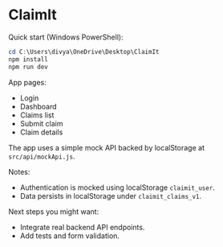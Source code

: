 # ClaimIt

Quick start (Windows PowerShell):

```powershell
cd C:\Users\divya\OneDrive\Desktop\ClaimIt
npm install
npm run dev
```

App pages:

- Login
- Dashboard
- Claims list
- Submit claim
- Claim details

The app uses a simple mock API backed by localStorage at `src/api/mockApi.js`.

Notes:

- Authentication is mocked using localStorage `claimit_user`.
- Data persists in localStorage under `claimit_claims_v1`.

Next steps you might want:

- Integrate real backend API endpoints.
- Add tests and form validation.
